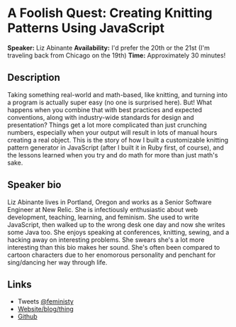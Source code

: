 # A Foolish Quest: Creating Knitting Patterns Using JavaScript

**Speaker:** Liz Abinante
**Availability:** I'd prefer the 20th or the 21st (I'm traveling back from Chicago on the 19th)
**Time:** Approximately 30 minutes!

## Description

Taking something real-world and math-based, like knitting, and turning into a program is actually super easy (no one is surprised here). But! What happens when you combine that with best practices and expected conventions, along with industry-wide standards for design and presentation? Things get a lot more complicated than just crunching numbers, especially when your output will result in lots of manual hours creating a real object. This is the story of how I built a customizable knitting pattern generator in JavaScript (after I built it in Ruby first, of course), and the lessons learned when you try and do math for more than just math's sake.

## Speaker bio

Liz Abinante lives in Portland, Oregon and works as a Senior Software Engineer at New Relic. She is infectiously enthusiastic about web development, teaching, learning, and feminism. She used to write JavaScript, then walked up to the wrong desk one day and now she writes some Java too. She enjoys speaking at conferences, knitting, sewing, and a hacking away on interesting problems. She swears she's a lot more interesting than this bio makes her sound. She's often been compared to cartoon characters due to her enomorous personality and penchant for sing/dancing her way through life.

## Links

- Tweets [@feministy](https://twitter.com/feministy)
- [Website/blog/thing](http://lizabinante.com/)
- [Github](https://github.com/feministy)
